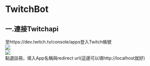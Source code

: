 # TwitchBot
## 一.連接Twitchapi
至https://dev.twitch.tv/console/apps登入Twitch帳號<br>
![](https://miro.medium.com/max/875/1*Kds1tzKnuVRJ6tN-vrq6Dg.jpeg)  <br>
![](https://miro.medium.com/max/875/1*DJlU6w399CWKqfny23aP-w.jpeg)  <br>
點選註冊，填入App名稱與redirect url(這邊可以填http://localhost就好)<br>



